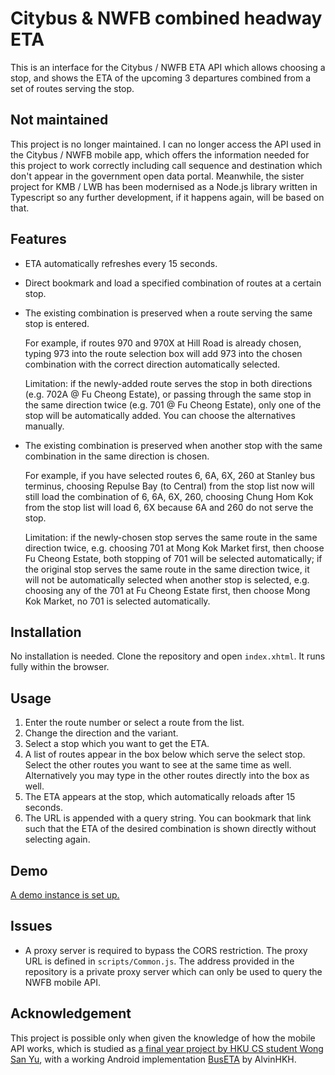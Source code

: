 # Citybus & NWFB combined headway ETA
This is an interface for the Citybus / NWFB ETA API which allows choosing a stop,
and shows the ETA of the upcoming 3 departures combined from a set of routes
serving the stop.

## Not maintained
This project is no longer maintained. I can no longer access the API used in the
Citybus / NWFB mobile app, which offers the information needed for this project
to work correctly including call sequence and destination which don't appear
in the government open data portal. Meanwhile, the sister project for KMB / LWB
has been modernised as a Node.js library written in Typescript so any further
development, if it happens again, will be based on that.

## Features
* ETA automatically refreshes every 15 seconds.

* Direct bookmark and load a specified combination of routes at a certain stop.

* The existing combination is preserved when a route serving the same stop is entered.

  For example, if routes 970 and 970X at Hill Road is already chosen,
  typing 973 into the route selection box will add 973 into the chosen combination
  with the correct direction automatically selected.
  
  Limitation: if the newly-added route serves the stop in both directions (e.g. 702A @ Fu Cheong Estate),
  or passing through the same stop in the same direction twice (e.g. 701 @ Fu Cheong Estate),
  only one of the stop will be automatically added. You can choose the alternatives manually.
  
* The existing combination is preserved when another stop with the same combination in the same direction is chosen.

  For example, if you have selected routes 6, 6A, 6X, 260 at Stanley bus terminus,
  choosing Repulse Bay (to Central) from the stop list now will still load the combination of 6, 6A, 6X, 260,
  choosing Chung Hom Kok from the stop list will load 6, 6X because 6A and 260 do not serve the stop.
  
  Limitation: if the newly-chosen stop serves the same route in the same direction twice,
  e.g. choosing 701 at Mong Kok Market first, then choose Fu Cheong Estate,
  both stopping of 701 will be selected automatically; if the original stop serves the same route
  in the same direction twice, it will not be automatically selected when another stop is selected,
  e.g. choosing any of the 701 at Fu Cheong Estate first, then choose Mong Kok Market, no 701 is selected automatically.


## Installation
No installation is needed. Clone the repository and open `index.xhtml`.
It runs fully within the browser.

## Usage
1. Enter the route number or select a route from the list.
2. Change the direction and the variant.
3. Select a stop which you want to get the ETA.
4. A list of routes appear in the box below which serve the select stop.
Select the other routes you want to see at the same time as well.
Alternatively you may type in the other routes directly into the box as well.
5. The ETA appears at the stop, which automatically reloads after 15 seconds.
6. The URL is appended with a query string. You can bookmark that link such that the ETA
of the desired combination is shown directly without selecting again.

## Demo
[A demo instance is set up.](https://miklcct.com/nwfb_eta)

## Issues
* A proxy server is required to bypass the CORS restriction.
The proxy URL is defined in `scripts/Common.js`.
The address provided in the repository is a private proxy server which can only be used to 
query the NWFB mobile API.

## Acknowledgement
This project is possible only when given the knowledge of how the mobile API works,
which is studied as
[a final year project by HKU CS student Wong San Yu](https://i.cs.hku.hk/fyp/2018/report/final_report/Wong%20San%20Yu_12307104_assignsubmission_file_/final-report-revised.pdf),
with a working Android implementation [BusETA](https://github.com/alvinhkh/buseta) by AlvinHKH.
